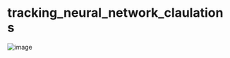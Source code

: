 # tracking_neural_network_claulations
![image](https://github.com/AvivGelfand/tracking_neural_network_claulations/assets/63909805/7a882af4-6962-491c-ba8c-e1ebef0c0d10)
